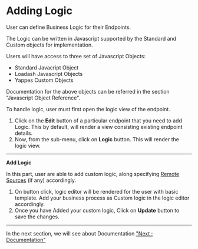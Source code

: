 Adding Logic
============

User can define Business Logic for their Endpoints.

The Logic can be written in Javascript supported by the Standard and
Custom objects for implementation.

Users will have access to three set of Javascript Objects:

-   Standard Javacript Object
-   Loadash Javascript Objects
-   Yappes Custom Objects

Documentation for the above objects can be referred in the section
"Javascript Object Reference".

To handle logic, user must first open the logic view of the endpoint.

1.  Click on the **Edit** button of a particular endpoint that you need
    to add Logic. This by default, will render a view consisting
    existing endpoint details.
2.  Now, from the sub-menu, click on **Logic** button. This will render
    the logic view.

------------------------------------------------------------------------

**Add Logic**

In this part, user are able to add custom logic, along specifying
[Remote Sources](remote_sources) (if any) accordingly.

1.  On button click, logic editor will be rendered for the user with
    basic template. Add your business process as Custom logic in the
    logic editor accordingly.
2.  Once you have Added your custom logic, Click on **Update** button to
    save the changes.

------------------------------------------------------------------------

In the next section, we will see about Documentation ["Next :
Documentation"](endpoint_documentation)
